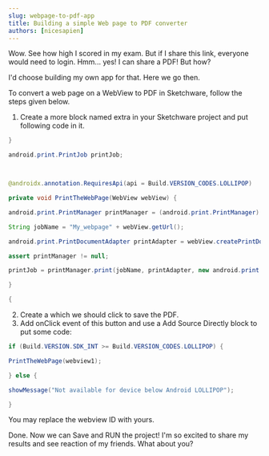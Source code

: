 ```yaml
---
slug: webpage-to-pdf-app
title: Building a simple Web page to PDF converter
authors: [nicesapien]
---
```


Wow. See how high I scored in my exam. But if I share this link, everyone would need to login. Hmm... yes! I can share a PDF! But how?

<!--truncate-->

I'd choose building my own app for that. Here we go then.

To convert a web page on a WebView to PDF in Sketchware, follow the steps given below.
1. Create a more block named extra in your Sketchware project and put following code in it.
```java
}

android.print.PrintJob printJob;



@androidx.annotation.RequiresApi(api = Build.VERSION_CODES.LOLLIPOP)

private void PrintTheWebPage(WebView webView) {

android.print.PrintManager printManager = (android.print.PrintManager) this.getSystemService(Context.PRINT_SERVICE);

String jobName = "My_webpage" + webView.getUrl();

android.print.PrintDocumentAdapter printAdapter = webView.createPrintDocumentAdapter(jobName);

assert printManager != null;

printJob = printManager.print(jobName, printAdapter, new android.print.PrintAttributes.Builder().build());

}

{
```

2. Create a which we should click to save the PDF.
3. Add onClick event of this button and use a Add Source Directly block to put some code:
```java
if (Build.VERSION.SDK_INT >= Build.VERSION_CODES.LOLLIPOP) {

PrintTheWebPage(webview1);

} else { 

showMessage("Not available for device below Android LOLLIPOP");

}
```
You may replace the webview ID with yours.

Done. Now we can Save and RUN the project!
I'm so excited to share my results and see reaction of my friends. What about you?
